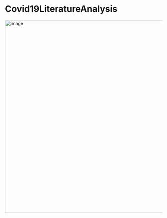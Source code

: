 # Covid19LiteratureAnalysis


<img width="1101" height="617" alt="image" src="https://github.com/user-attachments/assets/3ff58e79-1a74-4391-a61a-504bc5787b8f" />
